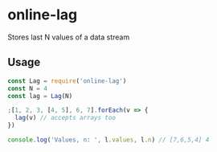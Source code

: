 # online-lag
Stores last N values of a data stream

## Usage
```javascript
const Lag = require('online-lag')
const N = 4
const lag = Lag(N)

;[1, 2, 3, [4, 5], 6, 7].forEach(v => {
  lag(v) // accepts arrays too
})

console.log('Values, n: ', l.values, l.n) // [7,6,5,4] 4
```

